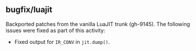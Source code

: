 ## bugfix/luajit

Backported patches from the vanilla LuaJIT trunk (gh-9145). The following issues
were fixed as part of this activity:

* Fixed output for `IR_CONV` in `jit.dump()`.
